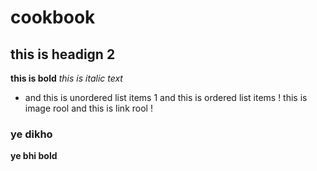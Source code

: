 # cookbook
## this is headign 2
**this is bold**
*this is italic text*
* and this is unordered list items 
1 and this is ordered list items
! this is image rool
and this is link rool !
### ye dikho
**ye bhi bold**